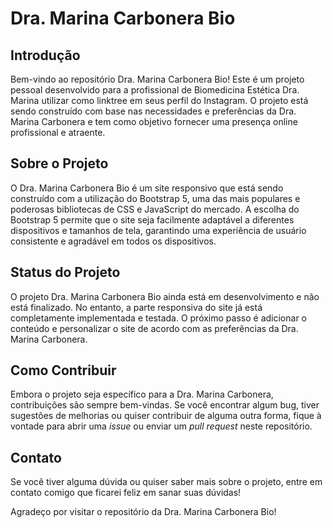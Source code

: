 # Dra. Marina Carbonera Bio

## Introdução

Bem-vindo ao repositório Dra. Marina Carbonera Bio! Este é um projeto pessoal desenvolvido para a profissional de Biomedicina Estética Dra. Marina utilizar como linktree em seus perfil do Instagram. O projeto está sendo construído com base nas necessidades e preferências da Dra. Marina Carbonera e tem como objetivo fornecer uma presença online profissional e atraente.

## Sobre o Projeto

O Dra. Marina Carbonera Bio é um site responsivo que está sendo construído com a utilização do Bootstrap 5, uma das mais populares e poderosas bibliotecas de CSS e JavaScript do mercado. A escolha do Bootstrap 5 permite que o site seja facilmente adaptável a diferentes dispositivos e tamanhos de tela, garantindo uma experiência de usuário consistente e agradável em todos os dispositivos.

## Status do Projeto

O projeto Dra. Marina Carbonera Bio ainda está em desenvolvimento e não está finalizado. No entanto, a parte responsiva do site já está completamente implementada e testada. O próximo passo é adicionar o conteúdo e personalizar o site de acordo com as preferências da Dra. Marina Carbonera.

## Como Contribuir

Embora o projeto seja específico para a Dra. Marina Carbonera, contribuições são sempre bem-vindas. Se você encontrar algum bug, tiver sugestões de melhorias ou quiser contribuir de alguma outra forma, fique à vontade para abrir uma *issue* ou enviar um *pull request* neste repositório.

## Contato

Se você tiver alguma dúvida ou quiser saber mais sobre o projeto, entre em contato comigo que ficarei feliz em sanar suas dúvidas!

Agradeço por visitar o repositório da Dra. Marina Carbonera Bio!
